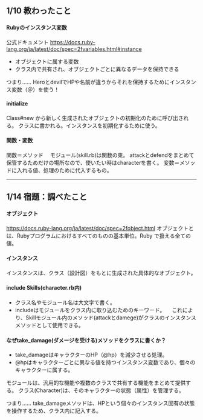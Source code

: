 ## 1/10 教わったこと
#### Rubyのインスタンス変数

公式ドキュメント
https://docs.ruby-lang.org/ja/latest/doc/spec=2fvariables.html#instance

- オブジェクトに属する変数
- クラス内で共有され、オブジェクトごとに異なるデータを保持できる

つまり……
HeroとdevilでHPや名前が違うからそれを保持するためにインスタンス変数（＠）を使う！

#### initialize
Class#new から新しく生成されたオブジェクトの初期化のために呼び出される。
クラスに書かれる。インスタンスを初期化するために使う。

#### 関数・変数
関数＝メソッド　
モジュール(skill.rb)は関数の束。
attackとdefendをまとめて保管するためだけの場所なので、使いたい時はcharacterを書く。
変数＝メソッドに入れる値、処理のために代入するもの。

---

## 1/14 宿題：調べたこと
#### オブジェクト
https://docs.ruby-lang.org/ja/latest/doc/spec=2fobject.html
オブジェクトとは、Rubyプログラムにおけるすべてのものの基本単位。Ruby で扱える全ての値。

#### インスタンス
インスタンスは、クラス（設計図）をもとに生成された具体的なオブジェクト。

#### include Skills(character.rb内)
- クラス名やモジュール名は大文字で書く。
- includeはモジュールをクラス内に取り込むためのキーワード。
　これにより、Skillモジュール内のメソッド(attackとdamege)がクラスのインスタンスメソッドとして使用できる。

#### なぜtake_damage(ダメージを受ける)メソッドをクラスに書くか？
- take_damageはキャラクターのHP（@hp）を減少させる処理。
- @hpはキャラクターごとに異なる値を持つインスタンス変数であり、個々のキャラクターに属する。

モジュールは、汎用的な機能や複数のクラスで共有する機能をまとめて提供する。
クラス(Character)は、そのキャラクターの状態（属性）を管理する。

つまり……
take_damageメソッドは、HPという個々のインスタンス固有の状態を操作するため、クラス内に記入する。



